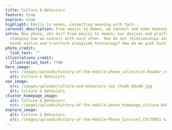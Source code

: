 ```yaml
---
title: Culture & Behaviors
feature: true
explore: true
highlight: Emojis to memes, connecting meaning with tech.
carousel_description: From emojis to memes, we connect and make meaning with tech.
intro: New phone, who dis? From emojis to memes, our devices and platforms are
  changing how we connect with each other. How do our relationships and cultural
  norms evolve and transform alongside technology? How do we push back?
photo_credit:
  link_text: ""
illustrations_credit:
  illustration_text: TTWW
hero_image:
  src: /images/uploads/history-of-the-mobile-phone_collection-header_culture-behaviors-600.png
  alt: Culture & Behaviors
nav_image:
  src: /images/uploads/culture-and-behaviors_nav_thumb_80x80.jpg
  alt: Culture & Behaviors
cluster_homepage_image:
  alt: Culture & Behaviors
  src: /images/uploads/history-of-the-mobile-phone_homepage_culture-behaviors-750.jpg
explore_image:
  alt: Culture & Behaviors
  src: /images/uploads/History-of-the-Mobile-Phone_Carousel_CULTURES & BEHAVIORS.jpg
---
```

